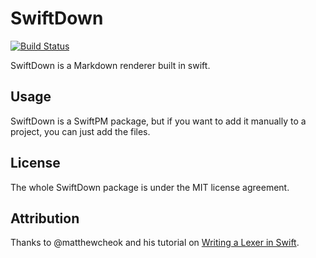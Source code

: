 # SwiftDown

[![Build Status](https://travis-ci.org/calebkleveter/SwiftDown.svg?branch=master)](https://travis-ci.org/calebkleveter/SwiftDown)

SwiftDown is a Markdown renderer built in swift.

## Usage

SwiftDown is a SwiftPM package, but if you want to add it manually to a project, you can just add the files.

## License

The whole SwiftDown package is under the MIT license agreement.

## Attribution

Thanks to @matthewcheok and his tutorial on [Writing a Lexer in Swift](http://blog.matthewcheok.com/writing-a-lexer-in-swift/).
